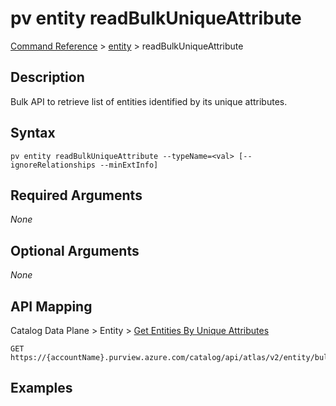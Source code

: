 # pv entity readBulkUniqueAttribute
[Command Reference](../../../README.md#command-reference) > [entity](./main.md) > readBulkUniqueAttribute

## Description
Bulk API to retrieve list of entities identified by its unique attributes.

## Syntax
```
pv entity readBulkUniqueAttribute --typeName=<val> [--ignoreRelationships --minExtInfo]
```

## Required Arguments
*None*

## Optional Arguments
*None*

## API Mapping
Catalog Data Plane > Entity > [Get Entities By Unique Attributes](https://docs.microsoft.com/en-us/rest/api/purview/catalogdataplane/entity/get-entities-by-unique-attributes)
```
GET https://{accountName}.purview.azure.com/catalog/api/atlas/v2/entity/bulk/uniqueAttribute/type/{typeName}
```

## Examples
```powershell

```